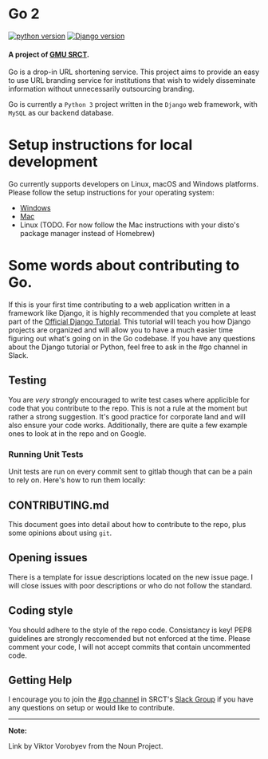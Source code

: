 # Go 2

[![python version](https://img.shields.io/badge/python-3.4+-blue.svg)]() [![Django version](https://img.shields.io/badge/Django-2.2-brightgreen.svg)]()


#### A project of [GMU SRCT](https://srct.gmu.edu).

Go is a drop-in URL shortening service. This project aims to provide an easy to use
URL branding service for institutions that wish to widely disseminate information
without unnecessarily outsourcing branding.

Go is currently a `Python 3` project written in the `Django` web framework, with
`MySQL` as our backend database.

# Setup instructions for local development

Go currently supports developers on Linux, macOS and Windows platforms. Please follow the setup instructions for your operating system:
- [Windows](https://github.com/srct/go/wiki/Initial-Setup:-Windows)
- [Mac](https://github.com/srct/go/wiki/Initial-Setup:-Mac)
- Linux (TODO. For now follow the Mac instructions with your disto's package manager instead of Homebrew)


# Some words about contributing to Go.

If this is your first time contributing to a web application written in a framework like Django, it is highly recommended that you complete at least part of the [Official Django Tutorial](https://docs.djangoproject.com/en/3.0/intro/tutorial01/). This tutorial will teach you how Django projects are organized and will allow you to have a much easier time figuring out what's going on in the Go codebase. If you have any questions about the Django tutorial or Python, feel free to ask in the #go channel in Slack.

## Testing

You are _very strongly_ encouraged to write test cases where applicible for
code that you contribute to the repo. This is not a rule at the moment but rather
a strong suggestion. It's good practice for corporate land and will also ensure
your code works. Additionally, there are quite a few example ones to look at in
the repo and on Google.

### Running Unit Tests

Unit tests are run on every commit sent to gitlab though that can be a pain to
rely on. Here's how to run them locally:

## CONTRIBUTING.md

This document goes into detail about how to contribute to the repo, plus some
opinions about using `git`.

## Opening issues

There is a template for issue descriptions located on the new issue page. I will
close issues with poor descriptions or who do not follow the standard.

## Coding style

You should adhere to the style of the repo code. Consistancy is key! PEP8 guidelines
are strongly reccomended but not enforced at the time. Please comment your code,
I will not accept commits that contain uncommented code.

## Getting Help

I encourage you to join the [#go channel](https://srct.slack.com/messages/go/details/) in SRCT's [Slack Group](https://srct.slack.com)
if you have any questions on setup or would like to contribute.


---
**Note:**

Link by Viktor Vorobyev from the Noun Project.
